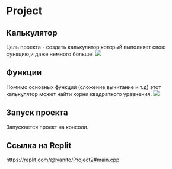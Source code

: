 # Project
## Калькулятор
Цель проекта - создать калькулятор,который выполняет свою функцию,и даже немного больше!
<img src = "https://media.discordapp.net/attachments/1038046943043141684/1112842733632110603/BackgroundEraser_20230529_210628458.png" >
## Функции 
Помимо основных функций (сложение,вычитание и т.д) этот калькулятор может найти корни квадратного уравнения.
<img src = "https://media.discordapp.net/attachments/1038046943043141684/1112843184804995082/20230528_005823.jpg" >

## Запуск проекта
Запускается проект на консоли.
## Ссылка на Replit
https://replit.com/@ivanito/Project2#main.cpp

